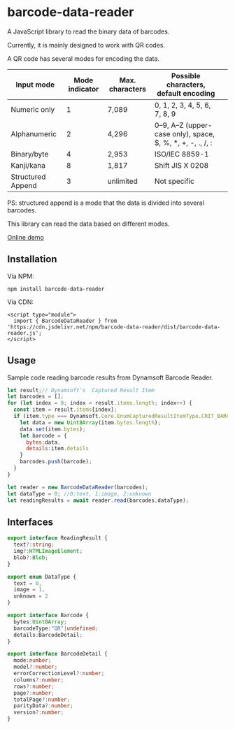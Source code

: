 # barcode-data-reader

A JavaScript library to read the binary data of barcodes.

Currently, it is mainly designed to work with QR codes.

A QR code has several modes for encoding the data.

| Input mode   | Mode indicator | Max. characters | Possible characters, default encoding                      |   |
|--------------|----------------|-----------------|------------------------------------------------------------|---|
| Numeric only | 1              | 7,089           | 0, 1, 2, 3, 4, 5, 6, 7, 8, 9                               |   |
| Alphanumeric | 2              | 4,296           | 0–9, A–Z (upper-case only), space, $, %, *, +, -, ., /, :  |   |
| Binary/byte  | 4              | 2,953           | ISO/IEC 8859-1                                             |   |
| Kanji/kana   | 8              | 1,817           | Shift JIS X 0208                                           |
| Structured Append   | 3              | unlimited           | Not specific              |

PS: structured append is a mode that the data is divided into several barcodes.

This library can read the data based on different modes.

[Online demo](https://tony-xlh.github.io/barcode-data-reader/)

## Installation

Via NPM:

```
npm install barcode-data-reader
```

Via CDN:

```
<script type="module">
  import { BarcodeDataReader } from 'https://cdn.jsdelivr.net/npm/barcode-data-reader/dist/barcode-data-reader.js';
</script>
```

## Usage 

Sample code reading barcode results from Dynamsoft Barcode Reader.

```js
let result;// Dynamsoft's  Captured Result Item
let barcodes = [];
for (let index = 0; index < result.items.length; index++) {
  const item = result.items[index];
  if (item.type === Dynamsoft.Core.EnumCapturedResultItemType.CRIT_BARCODE) {
    let data = new Uint8Array(item.bytes.length);
    data.set(item.bytes);
    let barcode = {
      bytes:data,
      details:item.details
    }
    barcodes.push(barcode);
  }
}

let reader = new BarcodeDataReader(barcodes);
let dataType = 0; //0:text, 1:image, 2:unknown
let readingResults = await reader.read(barcodes,dataType);
```

## Interfaces

```ts
export interface ReadingResult {
  text?:string;
  img?:HTMLImageElement;
  blob?:Blob;
}

export enum DataType {
  text = 0,
  image = 1,
  unknown = 2
}

export interface Barcode {
  bytes:Uint8Array;
  barcodeType:"QR"|undefined;
  details:BarcodeDetail;
}

export interface BarcodeDetail {
  mode:number;
  model?:number;
  errorCorrectionLevel?:number;
  columns?:number;
  rows?:number;
  page?:number;
  totalPage?:number;
  parityData?:number;
  version?:number;
}
```